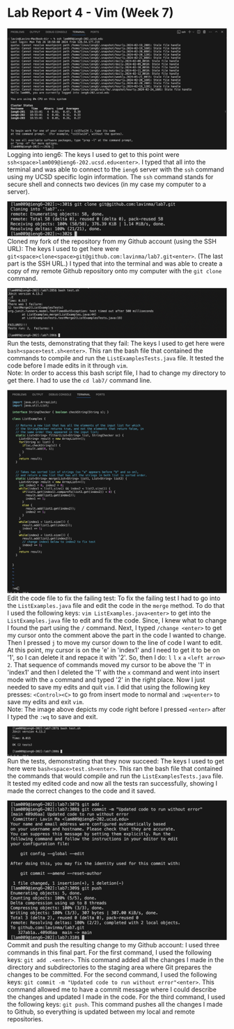 # Lab Report 4 - Vim (Week 7)
![Image](loginSSH.png)
<br/>Logging into ieng6: The keys I used to get to this point were `ssh<space>lam009@ieng6-202.ucsd.edu<enter>`. I typed that all into the terminal and was able to connect to the `ieng6` server with the `ssh` command using my UCSD specific login information. The `ssh` command stands for secure shell and connects two devices (in my case my computer to a server).

![Image](Lab7Cloning.jpeg)
Cloned my fork of the repository from my Github account (using the SSH URL): The keys I used to get here were `git<space>clone<space>git@github.com:lavinma/lab7.git<enter>`. (The last part is the SSH URL.) I typed that into the terminal and was able to create a copy of my remote Github repository onto my computer with the  `git clone` command.

![Image](Lab7Fail.png)
Run the tests, demonstrating that they fail: The keys I used to get here were `bash<space>test.sh<enter>`. This ran the bash file that contained the commands to compile and run the `ListExamplesTests.java` file. It tested the code before I made edits in it through `vim`.
<br/>Note: In order to access this bash script file, I had to change my directory to get there. I had to use the `cd lab7/` command line.

![Image](vimEdits.jpeg)
Edit the code file to fix the failing test: To fix the failing test I had to go into the `ListExamples.java` file and edit the code in the `merge` method. To do that I used the following keys: `vim ListExamples.java<enter>` to get into the `ListExamples.java` file to edit and fix the code. Since, I knew what to change I found the part using the `/` command. Next, I typed `/change <enter>` to get my cursor onto the comment above the part in the code I wanted to change. Then I pressed `j` to move my cursor down to the line of code I want to edit. At this point, my cursor is on the 'e' in 'index1' and I need to get it to be on '1', so I can delete it and repace it with '2'. So, then I do: `l` `l` `x` `a` `<left arrow>` `2`. That sequence of commands moved my cursor to be above the '1' in 'index1' and then I deleted the '1' with the `x` command and went into insert mode with the `a` command and typed '2' in the right place. Now I just needed to save my edits and quit `vim`. I did that using the following key presses: `<Control><C>` to go from insert mode to normal and `:wq<enter>` to save my edits and exit `vim`.
<br/>Note: The image above depicts my code right before I pressed `<enter>` after I typed the `:wq` to save and exit. 

![Image](Lab7Success.png)
Run the tests, demonstrating that they now succeed: The keys I used to get here were `bash<space>test.sh<enter>`. This ran the bash file that contained the commands that would compile and run the `ListExamplesTests.java` file. It tested my edited code and now all the tests ran successfully, showing I made the correct changes to the code and it saved.

![Image](Lab7CommitAndPush.png)
Commit and push the resulting change to my Github account: I used three commands in this final part. For the first command, I used the following keys: `git add .<enter>`. This command added all the changes I made in the directory and subdirectories to the staging area where Git prepares the changes to be committed. For the second command, I used the following keys: `git commit -m "Updated code to run without error"<enter>`. This command allowed me to have a commit message where I could describe the changes and updated I made in the code. For the third command, I used the following keys: `git push`. This command pushes all the changes I made to Github, so everything is updated between my local and remote repositories. 
